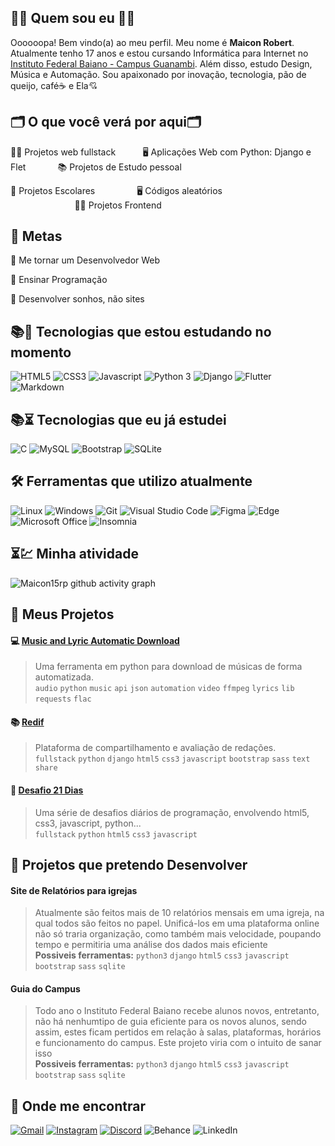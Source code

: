 ## 👩‍💻 Quem sou eu 👩‍💻
Oooooopa! Bem vindo(a) ao meu perfil. Meu nome é **Maicon Robert**. Atualmente tenho 17 anos e estou cursando Informática para Internet no [Instituto Federal Baiano - Campus Guanambi](https://www.ifbaiano.edu.br/unidades/guanambi/). Além disso, estudo Design, Música e Automação. Sou apaixonado por inovação, tecnologia, pão de queijo, café☕ e Ela💘

## 🗂️ O que você verá por aqui🗂️

👩‍💻 Projetos web fullstack &nbsp;&nbsp;&nbsp;&nbsp;&nbsp;&nbsp;&nbsp;&nbsp;&nbsp;&nbsp;🖥️ Aplicações Web com Python: Django e Flet&nbsp;&nbsp;&nbsp;&nbsp;&nbsp;&nbsp;&nbsp;&nbsp;&nbsp;&nbsp;&nbsp;&nbsp; 📚 Projetos de Estudo pessoal

📑️ Projetos Escolares &nbsp;&nbsp;&nbsp;&nbsp;&nbsp;&nbsp;&nbsp;&nbsp;&nbsp;&nbsp;&nbsp;&nbsp;&nbsp;&nbsp;&nbsp;&nbsp;🖥️ Códigos aleatórios
&nbsp;&nbsp;&nbsp;&nbsp;&nbsp;&nbsp;&nbsp;&nbsp;&nbsp;&nbsp;&nbsp;&nbsp;&nbsp;&nbsp;&nbsp;&nbsp;&nbsp;&nbsp;&nbsp;&nbsp;&nbsp;&nbsp;&nbsp;&nbsp;
&nbsp;&nbsp;&nbsp;&nbsp;&nbsp;&nbsp;&nbsp;&nbsp;&nbsp;&nbsp;&nbsp;&nbsp;&nbsp;&nbsp;&nbsp;&nbsp;&nbsp;&nbsp;&nbsp;&nbsp;&nbsp;&nbsp;&nbsp;&nbsp;&nbsp;&nbsp;👩‍💻 Projetos Frontend

## 🎯 Metas
📌 Me tornar um Desenvolvedor Web

📌 Ensinar Programação

📌 Desenvolver sonhos, não sites

## 📚🦾 Tecnologias que estou estudando no momento 
![HTML5](https://img.shields.io/badge/HTML5-E34F26?style=for-the-badge&logo=html5&logoColor=white)
![CSS3](https://img.shields.io/badge/CSS3-1572B6?style=for-the-badge&logo=css3&logoColor=white)
![Javascript](https://img.shields.io/badge/JavaScript-323330?style=for-the-badge&logo=javascript&logoColor=F7DF1E)
![Python 3](https://img.shields.io/badge/python-3670A0?style=for-the-badge&logo=python&logoColor=ffdd54)
![Django](https://img.shields.io/badge/django-%23092E20.svg?style=for-the-badge&logo=django&logoColor=white)
![Flutter](https://img.shields.io/badge/Flutter-%2302569B.svg?style=for-the-badge&logo=Flutter&logoColor=white)
![Markdown](https://img.shields.io/badge/Markdown-000000?style=for-the-badge&logo=markdown&logoColor=black&labelColor=white&color=white)

## 📚⏳ Tecnologias que eu já estudei 
![C](https://img.shields.io/badge/C-00599C?style=for-the-badge&logo=c&logoColor=white)
![MySQL](https://img.shields.io/badge/MySQL-FFC500?style=for-the-badge&logo=mysql&logoColor=black&labelColor=white)
![Bootstrap](https://img.shields.io/badge/Bootstrap-563D7C?style=for-the-badge&logo=bootstrap&logoColor=white)
![SQLite](https://img.shields.io/badge/sqlite-%2307405e.svg?style=for-the-badge&logo=sqlite&logoColor=white)

## :hammer_and_wrench: Ferramentas que utilizo atualmente
![Linux](https://img.shields.io/badge/Linux-FCC644?style=for-the-badge&logo=linux&logoColor=black)
![Windows](https://img.shields.io/badge/Windows-0078D6?style=for-the-badge&logo=windows&logoColor=white)
![Git](https://img.shields.io/badge/GIT-E44C30?style=for-the-badge&logo=git&logoColor=white)
![Visual Studio Code](https://img.shields.io/badge/Visual%20Studio%20Code-0078d7.svg?style=for-the-badge&logo=visual-studio-code&logoColor=white)
![Figma](https://img.shields.io/badge/figma-%23F24E1E.svg?style=for-the-badge&logo=figma&logoColor=white&labelColor=red&color=red)
![Edge](https://img.shields.io/badge/Edge-0078D7?style=for-the-badge&logo=Microsoft-edge&logoColor=white)
![Microsoft Office](https://img.shields.io/badge/Microsoft_Office-D83B01?style=for-the-badge&logo=microsoft-office&logoColor=white)
![Insomnia](https://img.shields.io/badge/Insomnia-black?style=for-the-badge&logo=insomnia&logoColor=5849BE&labelColor=white&color=white)

## ⏳💹 Minha atividade
![Maicon15rp github activity graph](https://activity-graph.herokuapp.com/graph?username=maicon15rp&theme=github-dark)

## :memo: Meus Projetos
#### :computer: [Music and Lyric Automatic Download](https://github.com/maicon15rp/Music-Lyric-Download)
> Uma ferramenta em python para download de músicas de forma automatizada. <br>
> `audio` `python` `music` `api` `json` `automation` `video` `ffmpeg` `lyrics` `lib` `requests` `flac`

#### :books: [Redif](https://github.com/maicon15rp/Redif)
> Plataforma de compartilhamento e avaliação de redações. <br>
> `fullstack` `python` `django` `html5` `css3` `javascript` `bootstrap` `sass` `text` `share`

#### 🦾 [Desafio 21 Dias](https://github.com/maicon15rp/Desafio-21-Dias)
> Uma série de desafios diários de programação, envolvendo html5, css3, javascript, python... <br>
> `fullstack` `python` `html5` `css3` `javascript`

## :memo: Projetos que pretendo Desenvolver 
#### Site de Relatórios para igrejas
> Atualmente são feitos mais de 10 relatórios mensais em uma igreja, na qual todos são feitos no papel. Unificá-los em uma plataforma online não só traria organização, como também mais velocidade, poupando tempo e permitiria uma análise dos dados mais eficiente<br>
**Possiveis ferramentas:** `python3` `django` `html5` `css3` `javascript` `bootstrap` `sass` `sqlite`

#### Guia do Campus
> Todo ano o Instituto Federal Baiano recebe alunos novos, entretanto, não há nenhumtipo de guia eficiente para os novos alunos, sendo assim, estes ficam pertidos em relação à salas, plataformas, horários e funcionamento do campus. Este projeto viria com o intuito de sanar isso<br>
**Possiveis ferramentas:** `python3` `django` `html5` `css3` `javascript` `bootstrap` `sass` `sqlite`

## 🔎 Onde me encontrar

[![Gmail](https://img.shields.io/badge/Gmail-D14836?style=for-the-badge&logo=gmail&logoColor=white)](mailto:maiconlk2321@gmail.com)
[![Instagram](https://img.shields.io/badge/maiconroberp-%23E4405F.svg?style=for-the-badge&logo=Instagram&logoColor=white)](https://www.instagram.com/maiconrobertp/)
[![Discord](https://img.shields.io/badge/Discord-%237289DA.svg?style=for-the-badge&logo=discord&logoColor=white)](http://discordapp.com/users/670372491771904012)
![Behance](https://img.shields.io/badge/Behance-1769ff?style=for-the-badge&logo=behance&logoColor=white)
![LinkedIn](https://img.shields.io/badge/linkedin-%230077B5.svg?style=for-the-badge&logo=linkedin&logoColor=white)

<!--
![Anurag's GitHub stats](https://github-readme-stats.vercel.app/api?username=maicon15rp&theme=dark)

[![Readme Card](https://github-readme-stats.vercel.app/api/pin/?username=maicon15rp&repo=music-lyric-download)](https://github.com/maicon15rp/maicon15rp)



[![GitHub Streak](https://streak-stats.demolab.com/?user=maicon15rp&theme=dark)](https://git.io/streak-stats)

[![Ashutosh's github activity graph](https://activity-graph.herokuapp.com/graph?username=maicon15rp&theme=github)](https://github.com/ashutosh00710/github-readme-activity-graph)

-->
